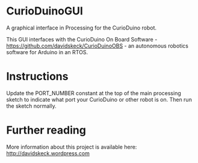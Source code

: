 CurioDuinoGUI
=============
A graphical interface in Processing for the CurioDuino robot. 

This GUI interfaces with the CurioDuino On Board Software - https://github.com/davidskeck/CurioDuinoOBS - an autonomous robotics software for Arduino in an RTOS.

Instructions
============
Update the PORT_NUMBER constant at the top of the main processing sketch to indicate what port your CurioDuino or other robot is on. Then run the sketch normally.

Further reading
===============
More information about this project is available here: http://davidskeck.wordpress.com
